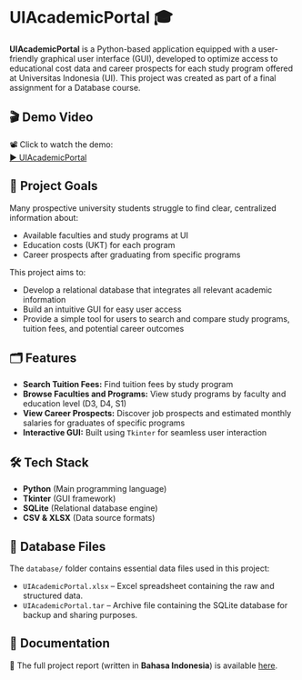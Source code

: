 # UIAcademicPortal 🎓

**UIAcademicPortal** is a Python-based application equipped with a user-friendly graphical user interface (GUI), developed to optimize access to educational cost data and career prospects for each study program offered at Universitas Indonesia (UI). This project was created as part of a final assignment for a Database course.

## 🎬 Demo Video  
📽️ Click to watch the demo:  
[▶️ UIAcademicPortal](https://drive.google.com/file/d/16egyTE6oyJNmb0MzqXmJ_jIEuXrml2Vj/view?usp=sharing)

## 🎯 Project Goals  
Many prospective university students struggle to find clear, centralized information about:
- Available faculties and study programs at UI  
- Education costs (UKT) for each program  
- Career prospects after graduating from specific programs  

This project aims to:
- Develop a relational database that integrates all relevant academic information  
- Build an intuitive GUI for easy user access  
- Provide a simple tool for users to search and compare study programs, tuition fees, and potential career outcomes  

## 🗂️ Features  
- **Search Tuition Fees:** Find tuition fees by study program  
- **Browse Faculties and Programs:** View study programs by faculty and education level (D3, D4, S1)  
- **View Career Prospects:** Discover job prospects and estimated monthly salaries for graduates of specific programs  
- **Interactive GUI:** Built using `Tkinter` for seamless user interaction  

## 🛠️ Tech Stack  
- **Python** (Main programming language)  
- **Tkinter** (GUI framework)  
- **SQLite** (Relational database engine)  
- **CSV & XLSX** (Data source formats)  

## 💾 Database Files  
The `database/` folder contains essential data files used in this project:
- `UIAcademicPortal.xlsx` – Excel spreadsheet containing the raw and structured data.  
- `UIAcademicPortal.tar` – Archive file containing the SQLite database for backup and sharing purposes.

## 📄 Documentation  
📘 The full project report (written in **Bahasa Indonesia**) is available [here](DatabaseFinalProject_Report.pdf).
